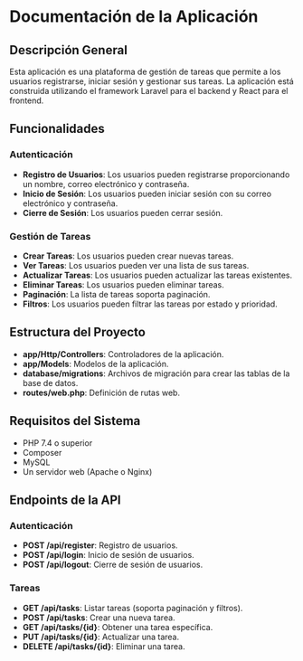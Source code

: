 # Documentación de la Aplicación

## Descripción General

Esta aplicación es una plataforma de gestión de tareas que permite a los usuarios registrarse, iniciar sesión y gestionar sus tareas. La aplicación está construida utilizando el framework Laravel para el backend y React para el frontend.

## Funcionalidades

### Autenticación

- **Registro de Usuarios**: Los usuarios pueden registrarse proporcionando un nombre, correo electrónico y contraseña.
- **Inicio de Sesión**: Los usuarios pueden iniciar sesión con su correo electrónico y contraseña.
- **Cierre de Sesión**: Los usuarios pueden cerrar sesión.

### Gestión de Tareas

- **Crear Tareas**: Los usuarios pueden crear nuevas tareas.
- **Ver Tareas**: Los usuarios pueden ver una lista de sus tareas.
- **Actualizar Tareas**: Los usuarios pueden actualizar las tareas existentes.
- **Eliminar Tareas**: Los usuarios pueden eliminar tareas.
- **Paginación**: La lista de tareas soporta paginación.
- **Filtros**: Los usuarios pueden filtrar las tareas por estado y prioridad.

## Estructura del Proyecto

- **app/Http/Controllers**: Controladores de la aplicación.
- **app/Models**: Modelos de la aplicación.
- **database/migrations**: Archivos de migración para crear las tablas de la base de datos.
- **routes/web.php**: Definición de rutas web.

## Requisitos del Sistema

- PHP 7.4 o superior
- Composer
- MySQL
- Un servidor web (Apache o Nginx)

## Endpoints de la API

### Autenticación

- **POST /api/register**: Registro de usuarios.
- **POST /api/login**: Inicio de sesión de usuarios.
- **POST /api/logout**: Cierre de sesión de usuarios.

### Tareas

- **GET /api/tasks**: Listar tareas (soporta paginación y filtros).
- **POST /api/tasks**: Crear una nueva tarea.
- **GET /api/tasks/{id}**: Obtener una tarea específica.
- **PUT /api/tasks/{id}**: Actualizar una tarea.
- **DELETE /api/tasks/{id}**: Eliminar una tarea.
